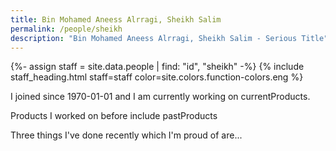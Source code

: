 ```yaml
---
title: Bin Mohamed Aneess Alrragi, Sheikh Salim
permalink: /people/sheikh
description: "Bin Mohamed Aneess Alrragi, Sheikh Salim - Serious Title"
---
```


{%- assign staff = site.data.people | find: "id", "sheikh" -%}
{% include staff_heading.html staff=staff color=site.colors.function-colors.eng %}

<p>I joined since 1970-01-01 and I am currently working on currentProducts.</p>

<p>Products I worked on before include pastProducts</p>

<p>Three things I've done recently which I'm proud of are...</p>

